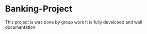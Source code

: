 # Banking-Project
This project is was done by group work
It is fully developed and well documentation

